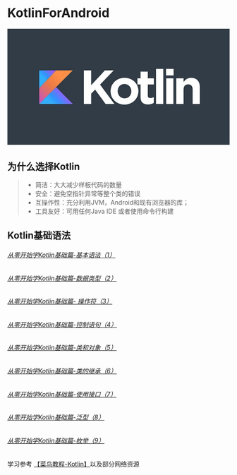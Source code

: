 # KotlinForAndroid
<div align=center>
    <img src="https://github.com/SiberiaDante/KotlinForAndroid/blob/master/assets/bg_kotlin.jpg"/>
</div>

## 为什么选择Kotlin
>* 简洁：大大减少样板代码的数量
>* 安全：避免空指针异常等整个类的错误
>* 互操作性：充分利用JVM，Android和现有浏览器的库；
>* 工具友好：可用任何Java IDE 或者使用命令行构建

## Kotlin基础语法
###### [从零开始学Kotlin基础篇-基本语法（1）](https://github.com/SiberiaDante/KotlinForAndroid/blob/master/Document/%E4%BB%8E%E9%9B%B6%E5%BC%80%E5%A7%8B%E5%AD%A6Kotlin-%E5%9F%BA%E7%A1%80%E8%AF%AD%E6%B3%95%EF%BC%881%EF%BC%89.md)
###### [从零开始学Kotlin基础篇-数据类型（2）](https://github.com/SiberiaDante/KotlinForAndroid/blob/master/Document/%E4%BB%8E%E9%9B%B6%E5%BC%80%E5%A7%8B%E5%AD%A6Kotlin-%E6%95%B0%E6%8D%AE%E7%B1%BB%E5%9E%8B%EF%BC%882%EF%BC%89.md)
###### [从零开始学Kotlin基础篇-  操作符（3）](https://github.com/SiberiaDante/KotlinForAndroid/blob/master/Document/%E4%BB%8E%E9%9B%B6%E5%BC%80%E5%A7%8B%E5%AD%A6Kotlin-%E6%93%8D%E4%BD%9C%E7%AC%A6%EF%BC%883%EF%BC%89.md)
###### [从零开始学Kotlin基础篇-控制语句（4）](https://github.com/SiberiaDante/KotlinForAndroid/blob/master/Document/%E4%BB%8E%E9%9B%B6%E5%BC%80%E5%A7%8B%E5%AD%A6Kotlin-%E6%8E%A7%E5%88%B6%E8%AF%AD%E5%8F%A5%EF%BC%884%EF%BC%89.md)
###### [从零开始学Kotlin基础篇-类和对象（5）](https://github.com/SiberiaDante/KotlinForAndroid/blob/master/Document/%E4%BB%8E%E9%9B%B6%E5%BC%80%E5%A7%8B%E5%AD%A6Kotlin-%E7%B1%BB%E5%92%8C%E5%AF%B9%E8%B1%A1%EF%BC%885%EF%BC%89.md)
###### [从零开始学Kotlin基础篇-类的继承（6）](https://github.com/SiberiaDante/KotlinForAndroid/blob/master/Document/%E4%BB%8E%E9%9B%B6%E5%BC%80%E5%A7%8B%E5%AD%A6Kotlin-%E7%B1%BB%E7%9A%84%E7%BB%A7%E6%89%BF%EF%BC%886%EF%BC%89.md)
###### [从零开始学Kotlin基础篇-使用接口（7）](https://github.com/SiberiaDante/KotlinForAndroid/blob/master/Document/%E4%BB%8E%E9%9B%B6%E5%BC%80%E5%A7%8B%E5%AD%A6Kotlin-%E4%BD%BF%E7%94%A8%E6%8E%A5%E5%8F%A3%EF%BC%887%EF%BC%89.md)
###### [从零开始学Kotlin基础篇-泛型（8）](https://github.com/SiberiaDante/KotlinForAndroid/blob/master/Document/%E4%BB%8E%E9%9B%B6%E5%BC%80%E5%A7%8B%E5%AD%A6Kotlin-%E6%B3%9B%E5%9E%8B%EF%BC%888%EF%BC%89.md)
###### [从零开始学Kotlin基础篇-枚举（9）]()





学习参考 [【菜鸟教程-Kotlin】](http://www.runoob.com/kotlin/kotlin-generics.html)以及部分网络资源